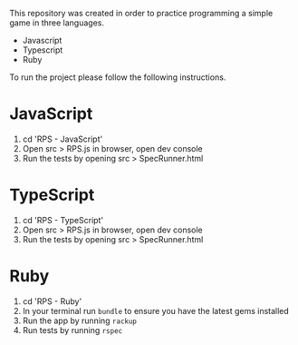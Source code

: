 This repository was created in order to practice programming a simple game in three languages.

- Javascript
- Typescript
- Ruby

To run the project please follow the following instructions.

# JavaScript

1. cd 'RPS - JavaScript'
2. Open src > RPS.js in browser, open dev console
3. Run the tests by opening src > SpecRunner.html

# TypeScript

1. cd 'RPS - TypeScript'
2. Open src > RPS.js in browser, open dev console
3. Run the tests by opening src > SpecRunner.html

# Ruby

1. cd 'RPS - Ruby' 
2. In your terminal run `bundle` to ensure you have the latest gems installed
3. Run the app by running `rackup`
4. Run tests by running `rspec`

